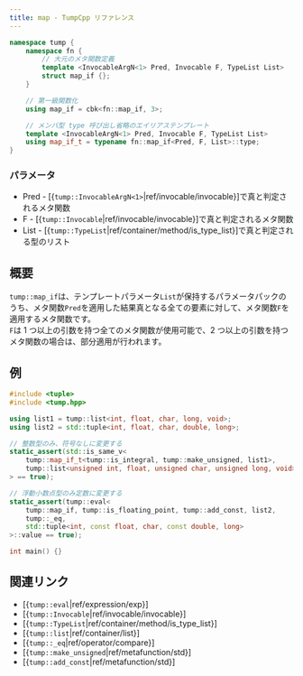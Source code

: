 ```yaml
---
title: map - TumpCpp リファレンス
---
```


```cpp
namespace tump {
    namespace fn {
        // 大元のメタ関数定義
        template <InvocableArgN<1> Pred, Invocable F, TypeList List>
        struct map_if {};
    }

    // 第一級関数化
    using map_if = cbk<fn::map_if, 3>;

    // メンバ型 type 呼び出し省略のエイリアステンプレート
    template <InvocableArgN<1> Pred, Invocable F, TypeList List>
    using map_if_t = typename fn::map_if<Pred, F, List>::type;
}
```

### パラメータ

- Pred - [{`tump::InvocableArgN<1>`|ref/invocable/invocable}]で真と判定されるメタ関数
- F - [{`tump::Invocable`|ref/invocable/invocable}]で真と判定されるメタ関数
- List - [{`tump::TypeList`|ref/container/method/is_type_list}]で真と判定される型のリスト

## 概要

`tump::map_if`は、テンプレートパラメータ`List`が保持するパラメータパックのうち、メタ関数`Pred`を適用した結果真となる全ての要素に対して、メタ関数`F`を適用するメタ関数です。  
`F`は 1 つ以上の引数を持つ全てのメタ関数が使用可能で、2 つ以上の引数を持つメタ関数の場合は、部分適用が行われます。

## 例

```cpp
#include <tuple>
#include <tump.hpp>

using list1 = tump::list<int, float, char, long, void>;
using list2 = std::tuple<int, float, char, double, long>;

// 整数型のみ、符号なしに変更する
static_assert(std::is_same_v<
    tump::map_if_t<tump::is_integral, tump::make_unsigned, list1>,
    tump::list<unsigned int, float, unsigned char, unsigned long, void>
> == true);

// 浮動小数点型のみ定数に変更する
static_assert(tump::eval<
    tump::map_if, tump::is_floating_point, tump::add_const, list2,
    tump::_eq,
    std::tuple<int, const float, char, const double, long>
>::value == true);

int main() {}
```

## 関連リンク

- [{`tump::eval`|ref/expression/exp}]
- [{`tump::Invocable`|ref/invocable/invocable}]
- [{`tump::TypeList`|ref/container/method/is_type_list}]
- [{`tump::list`|ref/container/list}]
- [{`tump::_eq`|ref/operator/compare}]
- [{`tump::make_unsigned`|ref/metafunction/std}]
- [{`tump::add_const`|ref/metafunction/std}]
